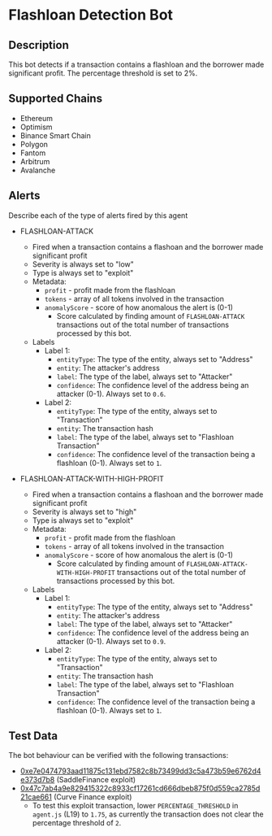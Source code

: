 # Flashloan Detection Bot

## Description

This bot detects if a transaction contains a flashloan and the borrower made significant profit. The percentage threshold is set to 2%.

## Supported Chains

- Ethereum
- Optimism
- Binance Smart Chain
- Polygon
- Fantom
- Arbitrum
- Avalanche

## Alerts

Describe each of the type of alerts fired by this agent

- FLASHLOAN-ATTACK

  - Fired when a transaction contains a flashoan and the borrower made significant profit
  - Severity is always set to "low"
  - Type is always set to "exploit"
  - Metadata:
    - `profit` - profit made from the flashloan
    - `tokens` - array of all tokens involved in the transaction
    - `anomalyScore` - score of how anomalous the alert is (0-1)
      - Score calculated by finding amount of `FLASHLOAN-ATTACK` transactions out of the total number of transactions processed by this bot.
  - Labels
    - Label 1:
      - `entityType`: The type of the entity, always set to "Address"
      - `entity`: The attacker's address
      - `label`: The type of the label, always set to "Attacker"
      - `confidence`: The confidence level of the address being an attacker (0-1). Always set to `0.6`.
    - Label 2:
      - `entityType`: The type of the entity, always set to "Transaction"
      - `entity`: The transaction hash
      - `label`: The type of the label, always set to "Flashloan Transaction"
      - `confidence`: The confidence level of the transaction being a flashloan (0-1). Always set to `1`.
      

- FLASHLOAN-ATTACK-WITH-HIGH-PROFIT
  - Fired when a transaction contains a flashoan and the borrower made significant profit
  - Severity is always set to "high"
  - Type is always set to "exploit"
  - Metadata:
    - `profit` - profit made from the flashloan
    - `tokens` - array of all tokens involved in the transaction
    - `anomalyScore` - score of how anomalous the alert is (0-1)
      - Score calculated by finding amount of `FLASHLOAN-ATTACK-WITH-HIGH-PROFIT` transactions out of the total number of transactions processed by this bot.
  - Labels
    - Label 1:
      - `entityType`: The type of the entity, always set to "Address"
      - `entity`: The attacker's address
      - `label`: The type of the label, always set to "Attacker"
      - `confidence`: The confidence level of the address being an attacker (0-1). Always set to `0.9`.
    - Label 2:
      - `entityType`: The type of the entity, always set to "Transaction"
      - `entity`: The transaction hash
      - `label`: The type of the label, always set to "Flashloan Transaction"
      - `confidence`: The confidence level of the transaction being a flashloan (0-1). Always set to `1`.

## Test Data

The bot behaviour can be verified with the following transactions:

- [0xe7e0474793aad11875c131ebd7582c8b73499dd3c5a473b59e6762d4e373d7b8](https://etherscan.io/tx/0xe7e0474793aad11875c131ebd7582c8b73499dd3c5a473b59e6762d4e373d7b8) (SaddleFinance exploit)
- [0x47c7ab4a9e829415322c8933cf17261cd666dbeb875f0d559ca2785d21cae661](https://etherscan.io/tx/0x47c7ab4a9e829415322c8933cf17261cd666dbeb875f0d559ca2785d21cae661) (Curve Finance exploit)
  - To test this exploit transaction, lower `PERCENTAGE_THRESHOLD` in `agent.js` (L19) to `1.75`, as currently the transaction does not clear the percentage threshold of `2`.